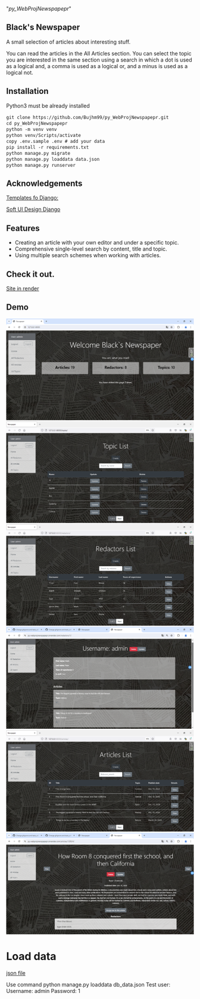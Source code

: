 "_py_WebProjNewspapepr_" 

## Black's Newspaper

A small selection of articles about interesting stuff.

You can read the articles in the All Articles section. You can select the topic you are interested in the same section using a search in which a dot is used as a logical and, a comma is used as a logical or, and a minus is used as a logical not.

## Installation
Python3 must be already installed
```shell
git clone https://github.com/Bujhm99/py_WebProjNewspapepr.git
cd py_WebProjNewspapepr
python -m venv venv
python venv/Scripts/activate
copy .env.sample .env # add your data
pip install -r requirements.txt
python manage.py migrate
python manage.py loaddata data.json
python manage.py runserver
```

## **Acknowledgements**

[Templates fo Django:](https://dev.to/sm0ke/bootstrap-5-free-django-templates-4pi0)

[Soft UI Design Django](https://github.com/app-generator/django-soft-ui-design/tree/80b06c0fef43c983693e04b1ba25211104c461f2)


## Features
* Creating an article with your own editor and under a specific topic.
* Comprehensive single-level search by content, title and topic.
* Using multiple search schemes when working with articles.

## Check it out.
[Site in render](https://py-webprojnewspapepr.onrender.com)

## Demo
![Website interface](/pictures/HomePage.png)
![Website interface](/pictures/Topics.png)
![Website interface](/pictures/Redactors.png)
![Website interface](/pictures/Redactor.png)
![Website interface](/pictures/Articles.png)
![Website interface](/pictures/Article.png)

# Load data
[json file](data.json)

Use command python manage.py loaddata db_data.json
Test user:
    Username: admin
    Password: 1